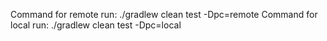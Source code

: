 Command for remote run:
./gradlew clean test -Dpc=remote
Command for local run:
./gradlew clean test -Dpc=local
